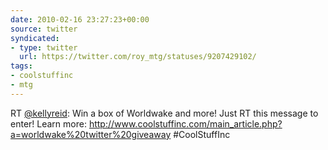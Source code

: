 ```yaml
---
date: 2010-02-16 23:27:23+00:00
source: twitter
syndicated:
- type: twitter
  url: https://twitter.com/roy_mtg/statuses/9207429102/
tags:
- coolstuffinc
- mtg
---
```


RT [@kellyreid](https://twitter.com/kellyreid/): Win a box of Worldwake and more! Just RT this message to enter! Learn more: http://www.coolstuffinc.com/main_article.php?a=worldwake%20twitter%20giveaway #CoolStuffInc